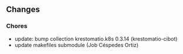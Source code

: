 ## Changes

### Chores

* update: bump collection krestomatio.k8s 0.3.14 (krestomatio-cibot)
* update makefiles submodule (Job Céspedes Ortiz)

